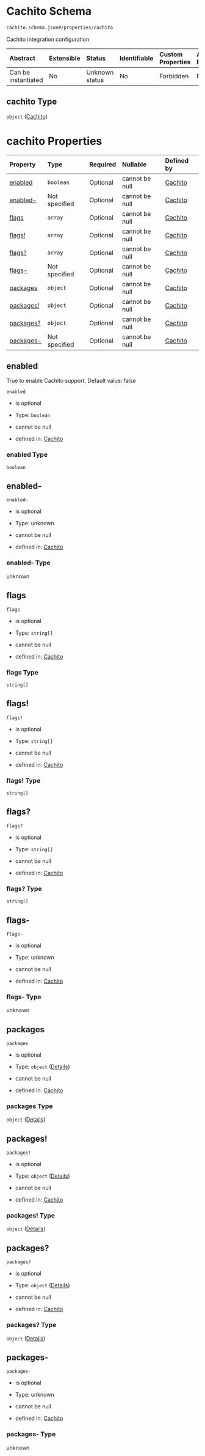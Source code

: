 # Cachito Schema

```txt
cachito.schema.json#/properties/cachito
```

Cachito integration configuration

| Abstract            | Extensible | Status         | Identifiable | Custom Properties | Additional Properties | Access Restrictions | Defined In                                                                                               |
| :------------------ | :--------- | :------------- | :----------- | :---------------- | :-------------------- | :------------------ | :------------------------------------------------------------------------------------------------------- |
| Can be instantiated | No         | Unknown status | No           | Forbidden         | Forbidden             | none                | [assembly\_group\_config.schema.json\*](../out/assembly_group_config.schema.json "open original schema") |

## cachito Type

`object` ([Cachito](assembly_group_config-properties-cachito-2.md))

# cachito Properties

| Property                 | Type          | Required | Nullable       | Defined by                                                                             |
| :----------------------- | :------------ | :------- | :------------- | :------------------------------------------------------------------------------------- |
| [enabled](#enabled)      | `boolean`     | Optional | cannot be null | [Cachito](cachito-properties-enabled.md "cachito.schema.json#/properties/enabled")     |
| [enabled-](#enabled-)    | Not specified | Optional | cannot be null | [Cachito](cachito-properties-enabled-.md "cachito.schema.json#/properties/enabled-")   |
| [flags](#flags)          | `array`       | Optional | cannot be null | [Cachito](cachito-properties-flags.md "cachito.schema.json#/properties/flags")         |
| [flags!](#flags-1)       | `array`       | Optional | cannot be null | [Cachito](cachito-properties-flags.md "cachito.schema.json#/properties/flags!")        |
| [flags?](#flags-2)       | `array`       | Optional | cannot be null | [Cachito](cachito-properties-flags.md "cachito.schema.json#/properties/flags?")        |
| [flags-](#flags-)        | Not specified | Optional | cannot be null | [Cachito](cachito-properties-flags-.md "cachito.schema.json#/properties/flags-")       |
| [packages](#packages)    | `object`      | Optional | cannot be null | [Cachito](cachito-properties-packages.md "cachito.schema.json#/properties/packages")   |
| [packages!](#packages-1) | `object`      | Optional | cannot be null | [Cachito](cachito-properties-packages.md "cachito.schema.json#/properties/packages!")  |
| [packages?](#packages-2) | `object`      | Optional | cannot be null | [Cachito](cachito-properties-packages.md "cachito.schema.json#/properties/packages?")  |
| [packages-](#packages-)  | Not specified | Optional | cannot be null | [Cachito](cachito-properties-packages-.md "cachito.schema.json#/properties/packages-") |

## enabled

True to enable Cachito support. Default value: false

`enabled`

*   is optional

*   Type: `boolean`

*   cannot be null

*   defined in: [Cachito](cachito-properties-enabled.md "cachito.schema.json#/properties/enabled")

### enabled Type

`boolean`

## enabled-



`enabled-`

*   is optional

*   Type: unknown

*   cannot be null

*   defined in: [Cachito](cachito-properties-enabled-.md "cachito.schema.json#/properties/enabled-")

### enabled- Type

unknown

## flags



`flags`

*   is optional

*   Type: `string[]`

*   cannot be null

*   defined in: [Cachito](cachito-properties-flags.md "cachito.schema.json#/properties/flags")

### flags Type

`string[]`

## flags!



`flags!`

*   is optional

*   Type: `string[]`

*   cannot be null

*   defined in: [Cachito](cachito-properties-flags.md "cachito.schema.json#/properties/flags!")

### flags! Type

`string[]`

## flags?



`flags?`

*   is optional

*   Type: `string[]`

*   cannot be null

*   defined in: [Cachito](cachito-properties-flags.md "cachito.schema.json#/properties/flags?")

### flags? Type

`string[]`

## flags-



`flags-`

*   is optional

*   Type: unknown

*   cannot be null

*   defined in: [Cachito](cachito-properties-flags-.md "cachito.schema.json#/properties/flags-")

### flags- Type

unknown

## packages



`packages`

*   is optional

*   Type: `object` ([Details](cachito-properties-packages.md))

*   cannot be null

*   defined in: [Cachito](cachito-properties-packages.md "cachito.schema.json#/properties/packages")

### packages Type

`object` ([Details](cachito-properties-packages.md))

## packages!



`packages!`

*   is optional

*   Type: `object` ([Details](cachito-properties-packages.md))

*   cannot be null

*   defined in: [Cachito](cachito-properties-packages.md "cachito.schema.json#/properties/packages!")

### packages! Type

`object` ([Details](cachito-properties-packages.md))

## packages?



`packages?`

*   is optional

*   Type: `object` ([Details](cachito-properties-packages.md))

*   cannot be null

*   defined in: [Cachito](cachito-properties-packages.md "cachito.schema.json#/properties/packages?")

### packages? Type

`object` ([Details](cachito-properties-packages.md))

## packages-



`packages-`

*   is optional

*   Type: unknown

*   cannot be null

*   defined in: [Cachito](cachito-properties-packages-.md "cachito.schema.json#/properties/packages-")

### packages- Type

unknown
